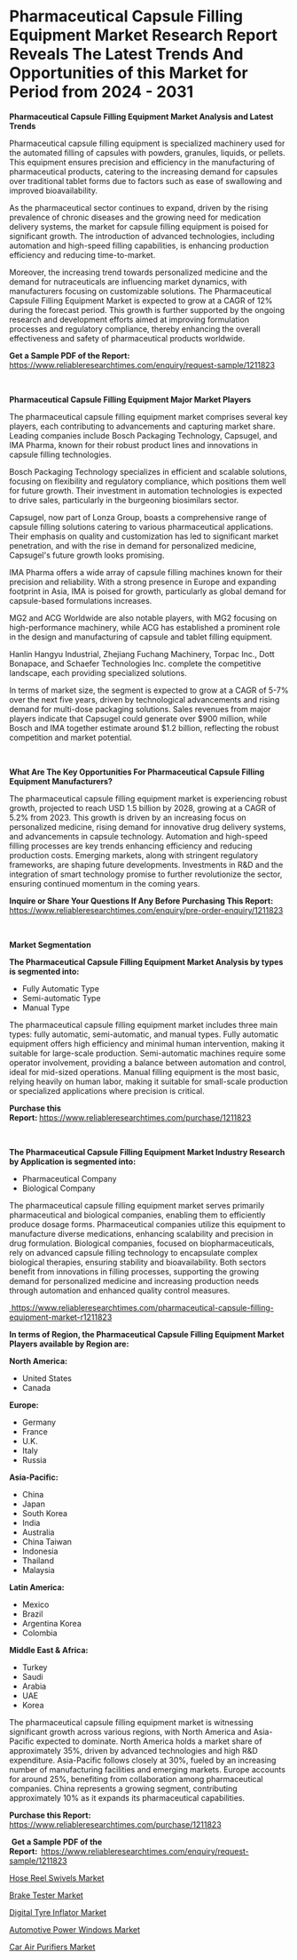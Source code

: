 <p><h1>Pharmaceutical Capsule Filling Equipment Market Research Report Reveals The Latest Trends And Opportunities of this Market for Period from 2024 - 2031</h1></p><p><strong>Pharmaceutical Capsule Filling Equipment Market Analysis and Latest Trends</strong></p>
<p><p>Pharmaceutical capsule filling equipment is specialized machinery used for the automated filling of capsules with powders, granules, liquids, or pellets. This equipment ensures precision and efficiency in the manufacturing of pharmaceutical products, catering to the increasing demand for capsules over traditional tablet forms due to factors such as ease of swallowing and improved bioavailability.</p><p>As the pharmaceutical sector continues to expand, driven by the rising prevalence of chronic diseases and the growing need for medication delivery systems, the market for capsule filling equipment is poised for significant growth. The introduction of advanced technologies, including automation and high-speed filling capabilities, is enhancing production efficiency and reducing time-to-market.</p><p>Moreover, the increasing trend towards personalized medicine and the demand for nutraceuticals are influencing market dynamics, with manufacturers focusing on customizable solutions. The Pharmaceutical Capsule Filling Equipment Market is expected to grow at a CAGR of 12% during the forecast period. This growth is further supported by the ongoing research and development efforts aimed at improving formulation processes and regulatory compliance, thereby enhancing the overall effectiveness and safety of pharmaceutical products worldwide.</p></p>
<p><strong>Get a Sample PDF of the Report:&nbsp;</strong> <a href="https://www.reliableresearchtimes.com/enquiry/request-sample/1211823?utm_campaign=1400&utm_medium=2&utm_source=Github&utm_content=ia&utm_term=05102024&utm_id=pharmaceutical-capsule-filling-equipment">https://www.reliableresearchtimes.com/enquiry/request-sample/1211823</a></p>
<p>&nbsp;</p>
<p><strong>Pharmaceutical Capsule Filling Equipment Major Market Players</strong></p>
<p><p>The pharmaceutical capsule filling equipment market comprises several key players, each contributing to advancements and capturing market share. Leading companies include Bosch Packaging Technology, Capsugel, and IMA Pharma, known for their robust product lines and innovations in capsule filling technologies.</p><p>Bosch Packaging Technology specializes in efficient and scalable solutions, focusing on flexibility and regulatory compliance, which positions them well for future growth. Their investment in automation technologies is expected to drive sales, particularly in the burgeoning biosimilars sector.</p><p>Capsugel, now part of Lonza Group, boasts a comprehensive range of capsule filling solutions catering to various pharmaceutical applications. Their emphasis on quality and customization has led to significant market penetration, and with the rise in demand for personalized medicine, Capsugel's future growth looks promising.</p><p>IMA Pharma offers a wide array of capsule filling machines known for their precision and reliability. With a strong presence in Europe and expanding footprint in Asia, IMA is poised for growth, particularly as global demand for capsule-based formulations increases.</p><p>MG2 and ACG Worldwide are also notable players, with MG2 focusing on high-performance machinery, while ACG has established a prominent role in the design and manufacturing of capsule and tablet filling equipment. </p><p>Hanlin Hangyu Industrial, Zhejiang Fuchang Machinery, Torpac Inc., Dott Bonapace, and Schaefer Technologies Inc. complete the competitive landscape, each providing specialized solutions.</p><p>In terms of market size, the segment is expected to grow at a CAGR of 5-7% over the next five years, driven by technological advancements and rising demand for multi-dose packaging solutions. Sales revenues from major players indicate that Capsugel could generate over $900 million, while Bosch and IMA together estimate around $1.2 billion, reflecting the robust competition and market potential.</p></p>
<p>&nbsp;</p>
<p><strong>What Are The Key Opportunities For Pharmaceutical Capsule Filling Equipment Manufacturers?</strong></p>
<p><p>The pharmaceutical capsule filling equipment market is experiencing robust growth, projected to reach USD 1.5 billion by 2028, growing at a CAGR of 5.2% from 2023. This growth is driven by an increasing focus on personalized medicine, rising demand for innovative drug delivery systems, and advancements in capsule technology. Automation and high-speed filling processes are key trends enhancing efficiency and reducing production costs. Emerging markets, along with stringent regulatory frameworks, are shaping future developments. Investments in R&D and the integration of smart technology promise to further revolutionize the sector, ensuring continued momentum in the coming years.</p></p>
<p><strong>Inquire or Share Your Questions If Any Before Purchasing This Report:</strong> <a href="https://www.reliableresearchtimes.com/enquiry/pre-order-enquiry/1211823?utm_campaign=1400&utm_medium=2&utm_source=Github&utm_content=ia&utm_term=05102024&utm_id=pharmaceutical-capsule-filling-equipment">https://www.reliableresearchtimes.com/enquiry/pre-order-enquiry/1211823</a></p>
<p>&nbsp;</p>
<p><strong>Market Segmentation</strong></p>
<p><strong>The Pharmaceutical Capsule Filling Equipment Market Analysis by types is segmented into:</strong></p>
<p><ul><li>Fully Automatic Type</li><li>Semi-automatic Type</li><li>Manual Type</li></ul></p>
<p><p>The pharmaceutical capsule filling equipment market includes three main types: fully automatic, semi-automatic, and manual types. Fully automatic equipment offers high efficiency and minimal human intervention, making it suitable for large-scale production. Semi-automatic machines require some operator involvement, providing a balance between automation and control, ideal for mid-sized operations. Manual filling equipment is the most basic, relying heavily on human labor, making it suitable for small-scale production or specialized applications where precision is critical.</p></p>
<p><strong>Purchase this Report:&nbsp;</strong><a href="https://www.reliableresearchtimes.com/purchase/1211823?utm_campaign=1400&utm_medium=2&utm_source=Github&utm_content=ia&utm_term=05102024&utm_id=pharmaceutical-capsule-filling-equipment">https://www.reliableresearchtimes.com/purchase/1211823</a></p>
<p>&nbsp;</p>
<p><strong>The Pharmaceutical Capsule Filling Equipment Market Industry Research by Application is segmented into:</strong></p>
<p><ul><li>Pharmaceutical Company</li><li>Biological Company</li></ul></p>
<p><p>The pharmaceutical capsule filling equipment market serves primarily pharmaceutical and biological companies, enabling them to efficiently produce dosage forms. Pharmaceutical companies utilize this equipment to manufacture diverse medications, enhancing scalability and precision in drug formulation. Biological companies, focused on biopharmaceuticals, rely on advanced capsule filling technology to encapsulate complex biological therapies, ensuring stability and bioavailability. Both sectors benefit from innovations in filling processes, supporting the growing demand for personalized medicine and increasing production needs through automation and enhanced quality control measures.</p></p>
<p><a href="https://www.reliableresearchtimes.com/pharmaceutical-capsule-filling-equipment-market-r1211823?utm_campaign=1400&utm_medium=2&utm_source=Github&utm_content=ia&utm_term=05102024&utm_id=pharmaceutical-capsule-filling-equipment">&nbsp;https://www.reliableresearchtimes.com/pharmaceutical-capsule-filling-equipment-market-r1211823</a></p>
<p><strong>In terms of Region, the Pharmaceutical Capsule Filling Equipment Market Players available by Region are:</strong></p>
<p>
    <p> <strong> North America: </strong>
        <ul>
            <li>United States</li>
            <li>Canada</li>
        </ul>
        </p> 
    <p> <strong> Europe: </strong>
        <ul>
            <li>Germany</li>
            <li>France</li>
            <li>U.K.</li>
            <li>Italy</li>
            <li>Russia</li>
        </ul>
        </p> 
    <p> <strong> Asia-Pacific: </strong>
        <ul>
            <li>China</li>
            <li>Japan</li>
            <li>South Korea</li>
            <li>India</li>
            <li>Australia</li>
            <li>China Taiwan</li>
            <li>Indonesia</li>
            <li>Thailand</li>
            <li>Malaysia</li>
        </ul>
        </p> 
    <p> <strong> Latin America: </strong>
        <ul>
            <li>Mexico</li>
            <li>Brazil</li>
            <li>Argentina Korea</li>
            <li>Colombia</li>
        </ul>
        </p> 
    <p> <strong> Middle East & Africa: </strong>
        <ul>
            <li>Turkey</li>
            <li>Saudi</li>
            <li>Arabia</li>
            <li>UAE</li>
            <li>Korea</li>
        </ul>
    </p>
    </p>
<p><p>The pharmaceutical capsule filling equipment market is witnessing significant growth across various regions, with North America and Asia-Pacific expected to dominate. North America holds a market share of approximately 35%, driven by advanced technologies and high R&D expenditure. Asia-Pacific follows closely at 30%, fueled by an increasing number of manufacturing facilities and emerging markets. Europe accounts for around 25%, benefiting from collaboration among pharmaceutical companies. China represents a growing segment, contributing approximately 10% as it expands its pharmaceutical capabilities.</p></p>
<p><strong>Purchase this Report: </strong><a href="https://www.reliableresearchtimes.com/purchase/1211823?utm_campaign=1400&utm_medium=2&utm_source=Github&utm_content=ia&utm_term=05102024&utm_id=pharmaceutical-capsule-filling-equipment">https://www.reliableresearchtimes.com/purchase/1211823</a></p>
<p>&nbsp;<strong>Get a Sample PDF of the Report:&nbsp;&nbsp;</strong><a href="https://www.reliableresearchtimes.com/enquiry/request-sample/1211823?utm_campaign=1400&utm_medium=2&utm_source=Github&utm_content=ia&utm_term=05102024&utm_id=pharmaceutical-capsule-filling-equipment">https://www.reliableresearchtimes.com/enquiry/request-sample/1211823</a></p>
<p><strong></strong></p>
<p><p><a href="https://www.linkedin.com/pulse/hose-reel-swivels-mosaic-piecing-together-global-market-dynamics-bavxe?utm_campaign=1400&utm_medium=2&utm_source=Github&utm_content=ia&utm_term=05102024&utm_id=pharmaceutical-capsule-filling-equipment">Hose Reel Swivels Market</a></p><p><a href="https://www.linkedin.com/pulse/surfing-brake-tester-wave-riding-market-currents-2031-market-mint-ocdhe?utm_campaign=1400&utm_medium=2&utm_source=Github&utm_content=ia&utm_term=05102024&utm_id=pharmaceutical-capsule-filling-equipment">Brake Tester Market</a></p><p><a href="https://www.linkedin.com/pulse/strategic-forecast-digital-tyre-inflator-market-growth-trends-zdi5e?utm_campaign=1400&utm_medium=2&utm_source=Github&utm_content=ia&utm_term=05102024&utm_id=pharmaceutical-capsule-filling-equipment">Digital Tyre Inflator Market</a></p><p><a href="https://www.linkedin.com/pulse/disruption-innovation-automotive-power-windows-industry-nymee?utm_campaign=1400&utm_medium=2&utm_source=Github&utm_content=ia&utm_term=05102024&utm_id=pharmaceutical-capsule-filling-equipment">Automotive Power Windows Market</a></p><p><a href="https://www.linkedin.com/pulse/sustainability-trends-car-air-purifiers-industry-market-implications-ju59e?utm_campaign=1400&utm_medium=2&utm_source=Github&utm_content=ia&utm_term=05102024&utm_id=pharmaceutical-capsule-filling-equipment">Car Air Purifiers Market</a></p></p>